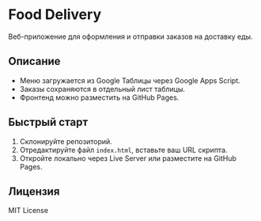 # Food Delivery

Веб-приложение для оформления и отправки заказов на доставку еды.

## Описание

- Меню загружается из Google Таблицы через Google Apps Script.
- Заказы сохраняются в отдельный лист таблицы.
- Фронтенд можно разместить на GitHub Pages.

## Быстрый старт

1. Склонируйте репозиторий.
2. Отредактируйте файл `index.html`, вставьте ваш URL скрипта.
3. Откройте локально через Live Server или разместите на GitHub Pages.

## Лицензия

MIT License
